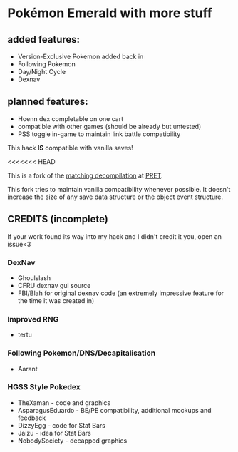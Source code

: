 # Pokémon Emerald with more stuff

## added features:
- Version-Exclusive Pokemon added back in
- Following Pokemon
- Day/Night Cycle
- Dexnav

## planned features:
- Hoenn dex completable on one cart
- compatible with other games (should be already but untested)
- PSS toggle in-game to maintain link battle compatibility

This hack **IS** compatible with vanilla saves!

<<<<<<< HEAD

This is a fork of the [matching decompilation](https://github.com/pret/pokeemerald) at [PRET](https://github.com/pret).

This fork tries to maintain vanilla compatibility whenever possible. It doesn't increase the size of any save data structure or the object event structure.

## CREDITS (incomplete)
If your work found its way into my hack and I didn't credit it you, open an issue<3

### DexNav
- Ghoulslash
- CFRU dexnav gui source
- FBI/Blah for original dexnav code (an extremely impressive feature for the time it was created in)


### Improved RNG
- tertu

### Following Pokemon/DNS/Decapitalisation
- Aarant

### HGSS Style Pokedex
- TheXaman - code and graphics
- AsparagusEduardo - BE/PE compatibility, additional mockups and feedback
- DizzyEgg - code for Stat Bars
- Jaizu - idea for Stat Bars
- NobodySociety - decapped graphics

